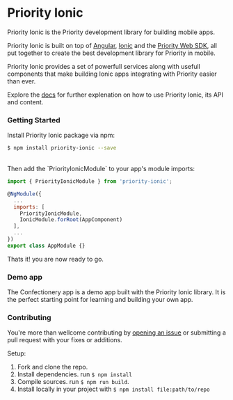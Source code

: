 # Priority Ionic

Priority Ionic is the Priority development library for building mobile apps.

Priority Ionic is built on top of [Angular](https://angular.io/), [Ionic](https://ionicframework.com/) and the [Priority Web SDK](https://prioritysoftware.github.io/api), all put together to create the best development library for Priority in mobile.

Priority Ionic provides a set of powerfull services along with usefull components that make building Ionic apps integrating with Priority easier than ever.

Explore the [docs](https://prioritysoftware.github.io/priority-ionic) for further explenation on how to use Priority Ionic, its API and content.

### Getting Started

Install Priority Ionic package via npm:

```bash
$ npm install priority-ionic --save
```
<br/>
Then add the `PriorityIonicModule` to your app's module imports:

```js
import { PriorityIonicModule } from 'priority-ionic';

@NgModule({
  ...
  imports: [
    PriorityIonicModule,
    IonicModule.forRoot(AppComponent)
  ],
  ...
})
export class AppModule {}
```

Thats it! you are now ready to go.

### Demo app

The Confectionery app is a demo app built with the Priority Ionic library. It is the perfect starting point for learning and building your own app.

### Contributing

You're more than wellcome contributing by [opening an issue](/issues/new) or submitting a pull request with your fixes or additions.

Setup:

 1. Fork and clone the repo.
 2. Install dependencies. run `$ npm install`
 3. Compile sources. run `$ npm run build`.
 4. Install locally in your project with `$ npm install file:path/to/repo`




